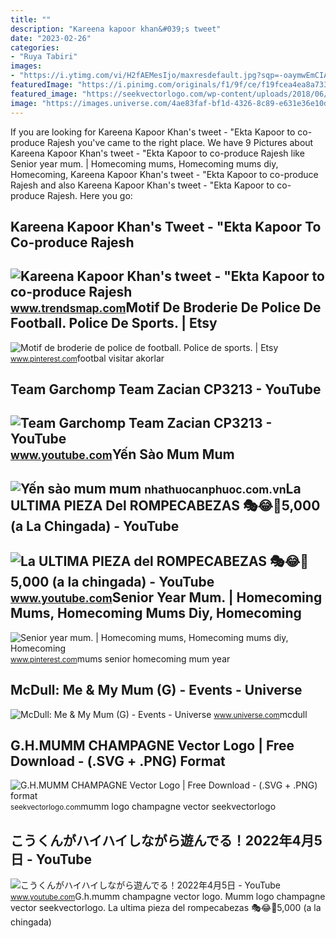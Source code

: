```yaml
---
title: ""
description: "Kareena kapoor khan&#039;s tweet"
date: "2023-02-26"
categories:
- "Ruya Tabiri"
images:
- "https://i.ytimg.com/vi/H2fAEMesIjo/maxresdefault.jpg?sqp=-oaymwEmCIAKENAF8quKqQMa8AEB-AH-CYAC0AWKAgwIABABGGUgXyhTMA8=&amp;rs=AOn4CLCJYSghky0o-ilndxvg6fCYAda1ug"
featuredImage: "https://i.pinimg.com/originals/f1/9f/ce/f19fcea4ea8a7337c420e0df54ea6916.jpg"
featured_image: "https://seekvectorlogo.com/wp-content/uploads/2018/06/g-h-mumm-champagne-vector-logo.png"
image: "https://images.universe.com/4ae83faf-bf1d-4326-8c89-e631e36e10de/-/progressive/yes/-/inline/yes/"
---
```


If you are looking for Kareena Kapoor Khan's tweet - "Ekta Kapoor to co-produce Rajesh you've came to the right place. We have 9 Pictures about Kareena Kapoor Khan's tweet - "Ekta Kapoor to co-produce Rajesh like Senior year mum. | Homecoming mums, Homecoming mums diy, Homecoming, Kareena Kapoor Khan's tweet - "Ekta Kapoor to co-produce Rajesh and also Kareena Kapoor Khan's tweet - "Ekta Kapoor to co-produce Rajesh. Here you go:

Kareena Kapoor Khan's Tweet - "Ekta Kapoor To Co-produce Rajesh
---------------------------------------------------------------

 ![Kareena Kapoor Khan's tweet - "Ekta Kapoor to co-produce Rajesh](https://pbs.twimg.com/media/Fcyada8X0AANSFu.jpg) <small>www.trendsmap.com</small>Motif De Broderie De Police De Football. Police De Sports. | Etsy
-----------------------------------------------------------------

 ![Motif de broderie de police de football. Police de sports. | Etsy](https://i.pinimg.com/originals/48/a6/cc/48a6cc1ea4828d83361b0cd0d411fb33.jpg) <small>www.pinterest.com</small>footbal visitar akorlar

Team Garchomp Team Zacian CP3213 - YouTube
------------------------------------------

 ![Team Garchomp Team Zacian CP3213 - YouTube](https://i.ytimg.com/vi/HYLCwcE-Dgc/maxres2.jpg?sqp=-oaymwEoCIAKENAF8quKqQMcGADwAQH4AYwCgALgA4oCDAgAEAEYRSBHKGUwDw==&rs=AOn4CLC_ulBvmvqa2cf2uT56Qfk3FCYaDA) <small>www.youtube.com</small>Yến Sào Mum Mum
---------------

 ![Yến sào mum mum](https://nhathuocanphuoc.com.vn/upload/product/yen-sao-mum-mum-gp-min-1657.jpg) <small>nhathuocanphuoc.com.vn</small>La ULTIMA PIEZA Del ROMPECABEZAS 🎭😂🧘5,000 (a La Chingada) - YouTube
-------------------------------------------------------------------

 ![La ULTIMA PIEZA del ROMPECABEZAS 🎭😂🧘5,000 (a la chingada) - YouTube](https://i.ytimg.com/vi/KdZ3OosEZ6s/hq2.jpg?sqp=-oaymwEoCOADEOgC8quKqQMcGADwAQH4Ad4EgAK4CIoCDAgAEAEYZSBMKGMwDw==&rs=AOn4CLCfzFvJaPoNerKMbSKycXF-fCyaDA) <small>www.youtube.com</small>Senior Year Mum. | Homecoming Mums, Homecoming Mums Diy, Homecoming
-------------------------------------------------------------------

 ![Senior year mum. | Homecoming mums, Homecoming mums diy, Homecoming](https://i.pinimg.com/originals/f1/9f/ce/f19fcea4ea8a7337c420e0df54ea6916.jpg) <small>www.pinterest.com</small>mums senior homecoming mum year

McDull: Me &amp; My Mum (G) - Events - Universe
-----------------------------------------------

 ![McDull: Me & My Mum (G) - Events - Universe](https://images.universe.com/4ae83faf-bf1d-4326-8c89-e631e36e10de/-/progressive/yes/-/inline/yes/) <small>www.universe.com</small>mcdull

G.H.MUMM CHAMPAGNE Vector Logo | Free Download - (.SVG + .PNG) Format
---------------------------------------------------------------------

 ![G.H.MUMM CHAMPAGNE Vector Logo | Free Download - (.SVG + .PNG) format](https://seekvectorlogo.com/wp-content/uploads/2018/06/g-h-mumm-champagne-vector-logo.png) <small>seekvectorlogo.com</small>mumm logo champagne vector seekvectorlogo

こうくんがハイハイしながら遊んでる！2022年4月5日 - YouTube
-------------------------------------

 ![こうくんがハイハイしながら遊んでる！2022年4月5日 - YouTube](https://i.ytimg.com/vi/H2fAEMesIjo/maxresdefault.jpg?sqp=-oaymwEmCIAKENAF8quKqQMa8AEB-AH-CYAC0AWKAgwIABABGGUgXyhTMA8=&rs=AOn4CLCJYSghky0o-ilndxvg6fCYAda1ug) <small>www.youtube.com</small>G.h.mumm champagne vector logo. Mumm logo champagne vector seekvectorlogo. La ultima pieza del rompecabezas 🎭😂🧘5,000 (a la chingada)
